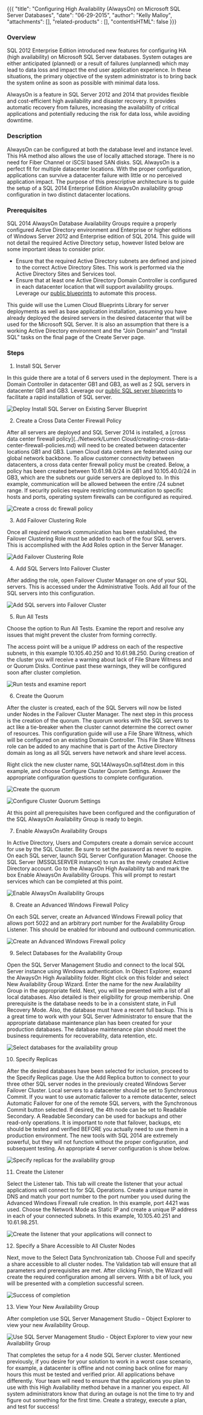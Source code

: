 {{{
  "title": "Configuring High Availability (AlwaysOn) on Microsoft SQL Server Databases",
  "date": "06-29-2015",
  "author": "Kelly Malloy",
  "attachments": [],
  "related-products" : [],
  "contentIsHTML": false
}}}

### Overview

SQL 2012 Enterprise Edition introduced new features for configuring HA (high availability) on Microsoft SQL Server databases.  System outages are either anticipated (planned) or a result of failures (unplanned) which may lead to data loss and impact the end user application experience. In these situations, the primary objective of the system administrator is to bring back the system online as soon as possible with minimal data loss.

AlwaysOn is a feature in SQL Server 2012 and 2014 that provides flexible and cost-efficient high availability and disaster recovery. It provides automatic recovery from failures, increasing the availability of critical applications and potentially reducing the risk for data loss, while avoiding downtime.

### Description

AlwaysOn can be configured at both the database level and instance level.  This HA method also allows the use of locally attached storage.  There is no need for Fiber Channel or iSCSI based SAN disks.  SQL AlwaysOn is a perfect fit for multiple datacenter locations.  With the proper configuration, applications can survive a datacenter failure with little or no perceived application impact.  The purpose of this prescriptive architecture is to guide the setup of a SQL 2014 Enterprise Edition AlwaysOn availability group configuration in two distinct datacenter locations.

### Prerequisites

SQL 2014 AlwaysOn Database Availability Groups require a properly configured Active Directory environment and Enterprise or higher editions of Windows Server 2012 and Enterprise edition of SQL 2014.  This guide will not detail the required Active Directory setup, however listed below are some important ideas to consider prior.
* Ensure that the required Active Directory subnets are defined and joined to the correct Active Directory Sites.  This work is performed via the Active Directory Sites and Services tool.
* Ensure that at least one Active Directory Domain Controller is configured in each datacenter location that will support availability groups.  Leverage our [public blueprints](../Blueprints/lumen-cloud-public-blueprint-packages.md) to automate this process.

This guide will use the Lumen Cloud Blueprints Library for server deployments as well as base application installation, assuming you have already deployed the desired servers in the desired datacenter that will be used for the Microsoft SQL Server.  It is also an assumption that there is a working Active Directory environment and the “Join Domain” and “Install SQL” tasks on the final page of the Create Server page.  

### Steps

1. Install SQL Server

  In this guide there are a total of 6 servers used in the deployment.  There is a Domain Controller in datacenter GB1 and GB3, as well as 2 SQL servers in datacenter GB1 and GB3.  Leverage our [public SQL server blueprints](../Blueprints/deploy-microsoft-sql-server-using-blueprint.md) to facilitate a rapid installation of SQL server.

  ![Deploy Install SQL Server on Existing Server Blueprint](../images/alwayson-01.png)

2. Create a Cross Data Center Firewall Policy

  After all servers are deployed and SQL Server 2014 is installed, a [cross data center firewall policy](../Network/Lumen Cloud/creating-cross-data-center-firewall-policies.md) will need to be created between datacenter locations GB1 and GB3.  Lumen Cloud data centers are federated using our global network backbone.  To allow customer connectivity between datacenters, a cross data center firewall policy must be created.  Below, a policy has been created between 10.61.98.0/24 in GB1 and 10.105.40.0/24 in GB3, which are the subnets our guide servers are deployed to.  In this example, communication will be allowed between the entire /24 subnet range.  If security policies require restricting communication to specific hosts and ports, operating system firewalls can be configured as required.

  ![Create a cross dc firewall policy](../images/alwayson-02.png)

3. Add Failover Clustering Role

  Once all required network communication has been established, the Failover Clustering Role must be added to each of the four SQL servers. This is accomplished with the Add Roles option in the Server Manager.

  ![Add Failover Clustering Role](../images/alwayson-03.png)

4. Add SQL Servers Into Failover Cluster

  After adding the role, open Failover Cluster Manager on one of your SQL servers.  This is accessed under the Administrative Tools.  Add all four of the SQL servers into this configuration.

  ![Add SQL servers into Failover Cluster](../images/alwayson-04.png)

5. Run All Tests

  Choose the option to Run All Tests.  Examine the report and resolve any issues that might prevent the cluster from forming correctly.

  The access point will be a unique IP address on each of the respective subnets, in this example 10.105.40.250 and 10.61.98.250.  During creation of the cluster you will receive a warning about lack of File Share Witness and or Quorum Disks.  Continue past these warnings, they will be configured soon after cluster completion.

  ![Run tests and examine report](../images/alwayson-05.png)

6. Create the Quorum

  After the cluster is created, each of the SQL Servers will now be listed under Nodes in the Failover Cluster Manager.  The next step in this process is the creation of the quorum.  The quorum works with the SQL servers to act like a tie-breaker when the cluster cannot determine the correct owner of resources.  This configuration guide will use a File Share Witness, which will be configured on an existing Domain Controller.  This File Share Witness role can be added to any machine that is part of the Active Directory domain as long as all SQL servers have network and share level access.

  Right click the new cluster name, SQL14AlwaysOn.sql14test.dom in this example, and choose Configure Cluster Quorum Settings.  Answer the appropriate configuration questions to complete configuration.

  ![Create the quorum](../images/alwayson-06.png)

  ![Configure Cluster Quorum Settings](../images/alwayson-07.png)

  At this point all prerequisites have been configured and the configuration of the SQL AlwaysOn Availability Group is ready to begin.

7. Enable AlwaysOn Availability Groups

  In Active Directory, Users and Computers create a domain service account for use by the SQL Cluster.  Be sure to set the password as never to expire.  On each SQL server, launch SQL Server Configuration Manager.  Choose the SQL Server (MSSQLSERVER instance) to run as the newly created Active Directory account.  Go to the AlwaysOn High Availability tab and mark the box Enable AlwaysOn Availability Groups.  This will prompt to restart services which can be completed at this point.

  ![Enable AlwaysOn Availability Groups](../images/alwayson-08.png)

8. Create an Advanced Windows Firewall Policy

  On each SQL server, create an Advanced Windows Firewall policy that allows port 5022 and an arbitrary port number for the Availability Group Listener.  This should be enabled for inbound and outbound communication.

  ![Create an Advanced Windows Firewall policy](../images/alwayson-09.png)

9. Select Databases for the Availability Group

  Open the SQL Server Management Studio and connect to the local SQL Server instance using Windows authentication.  In Object Explorer, expand the AlwaysOn High Availability folder.  Right click on this folder and select New Availability Group Wizard.  Enter the name for the new Availability Group in the appropriate field.  Next, you will be presented with a list of all local databases.  Also detailed is their eligibility for group membership.  One prerequisite is the database needs to be in a consistent state, in Full Recovery Mode.  Also, the database must have a recent full backup.  This is a great time to work with your SQL Server Administrator to ensure that the appropriate database maintenance plan has been created for your production databases.  The database maintenance plan should meet the business requirements for recoverability, data retention, etc.

  ![Select databases for the availability group](../images/alwayson-10.png)

10. Specify Replicas

  After the desired databases have been selected for inclusion, proceed to the Specify Replicas page.  Use the Add Replica button to connect to your three other SQL server nodes in the previously created Windows Server Failover Cluster.  Local servers to a datacenter should be set to Synchronous Commit.  If you want to use automatic failover to a remote datacenter, select Automatic Failover for one of the remote SQL servers, with the Synchronous Commit button selected.  If desired, the 4th node can be set to Readable Secondary.  A Readable Secondary can be used for backups and other read-only operations.  It is important to note that failover, backups, etc should be tested and verified BEFORE you actually need to use them in a production environment.  The new tools with SQL 2014 are extremely powerful, but they will not function without the proper configuration, and subsequent testing.  An appropriate 4 server configuration is show below.

  ![Specify replicas for the availability group](../images/alwayson-11.png)

11. Create the Listener

  Select the Listener tab.  This tab will create the listener that your actual applications will connect to for SQL Operations.  Create a unique name in DNS and match your port number to the port number you used during the Advanced Windows Firewall rule creation.  In this example, port 4421 was used.  Choose the Network Mode as Static IP and create a unique IP address in each of your connected subnets.  In this example, 10.105.40.251 and 10.61.98.251.

  ![Create the listener that your applications will connect to](../images/alwayson-12.png)

12. Specify a Share Accessible to All Cluster Nodes

  Next, move to the Select Data Synchronization tab.  Choose Full and specify a share accessible to all cluster nodes.  The Validation tab will ensure that all parameters and prerequisites are met.  After clicking Finish, the Wizard will create the required configuration among all servers.  With a bit of luck, you will be presented with a completion successful screen.

  ![Success of completion](../images/alwayson-13.png)

13. View Your New Availability Group

  After completion use SQL Server Management Studio – Object Explorer to view your new Availability Group.

  ![Use SQL Server Management Studio - Object Explorer to view your new Availability Group](../images/alwayson-14.png)

  That completes the setup for a 4 node SQL Server cluster.  Mentioned previously, if you desire for your solution to work in a worst case scenario, for example, a datacenter is offline and not coming back online for many hours this must be tested and verified prior.  All applications behave differently.  Your team will need to ensure that the applications you plan to use with this High Availability method behave in a manner you expect.  All system administrators know that during an outage is not the time to try and figure out something for the first time.  Create a strategy, execute a plan, and test for success!
